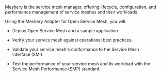 [Meshery](https://meshery.io) is the service mesh manager, offering lifecycle, configuration, and performance management of service meshes and their workloads.

Using the Meshery Adapter for Open Service Mesh, you will:

- Deploy Open Service Mesh and a sample application.

- Verify your service mesh against operational best practices.

- Validate your service mesh's conformance to the Service Mesh Interface (SMI).

- Test the performance of your service mesh and its workload with the Service Mesh Performance (SMP) standard.
